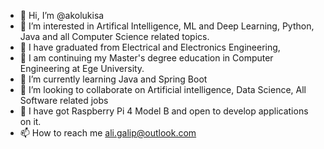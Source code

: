 - 👋 Hi, I’m @akolukisa
- 👀 I’m interested in Artifical Intelligence, ML and Deep Learning, Python, Java and all Computer Science related topics.
- 👀 I have graduated from Electrical and Electronics Engineering,
- 🌱 I am continuing my Master's degree education in Computer Engineering at Ege University.
- 🌱 I’m currently learning Java and Spring Boot
- 💞️ I’m looking to collaborate on Artificial intelligence, Data Science, All Software related jobs
- 💞️ I have got Raspberry Pi 4 Model B and open to develop applications on it.
- 📫 How to reach me ali.galip@outlook.com

<!---
akolukisa/akolukisa is a ✨ special ✨ repository because its `README.md` (this file) appears on your GitHub profile.
You can click the Preview link to take a look at your changes.
--->
